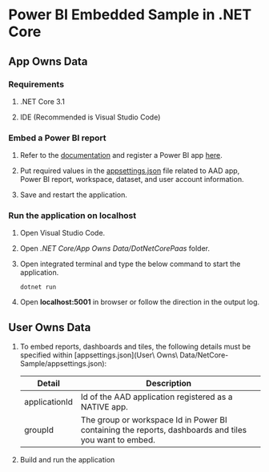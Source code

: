 # Power BI Embedded Sample in .NET Core

## App Owns Data

### Requirements

1. .NET Core 3.1

2. IDE (Recommended is Visual Studio Code)

  

### Embed a Power BI report

1. Refer to the [documentation](https://aka.ms/RegisterPowerBIApp) and register a Power BI app [here](https://app.powerbi.com/apps).

2. Put required values in the [appsettings.json](App%20Owns%20Data/DotNetCorePaaS/appsettings.json) file related to AAD app, Power BI report, workspace, dataset, and user account information.

3. Save and restart the application.

  

### Run the application on localhost

1. Open Visual Studio Code.

2. Open _.NET Core/App Owns Data/DotNetCorePaas_ folder.

3. Open integrated terminal and type the below command to start the application.<br>

   `dotnet run`

4. Open __localhost:5001__ in browser or follow the direction in the output log.



## User Owns Data

1. To embed reports, dashboards and tiles, the following details must be specified within [appsettings.json](User\ Owns\ Data/NetCore-Sample/appsettings.json):

    | Detail        | Description                                                                                           |
    |---------------|-------------------------------------------------------------------------------------------------------|
    | applicationId | Id of the AAD application registered as a NATIVE app.                                                 |
    | groupId   | The group or workspace Id in Power BI containing the reports, dashboards and tiles you want to embed. |

2. Build and run the application